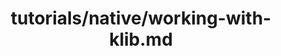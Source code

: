 ---
title: tutorials/native/working-with-klib.md
showAuthorInfo: false
redirect_path: /docs/tutorials/mpp/multiplatform-library
---